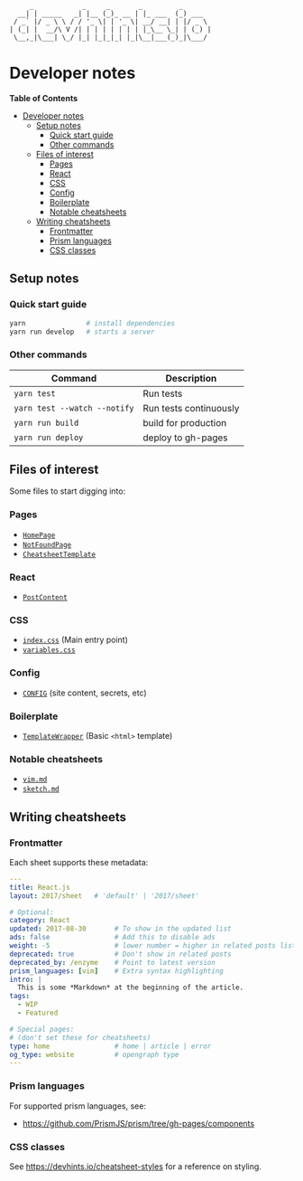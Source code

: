 ```
     _            _     _       _         _
  __| | _____   _| |__ (_)_ __ | |_ ___  (_) ___
 / _` |/ _ \ \ / / '_ \| | '_ \| __/ __| | |/ _ \
| (_| |  __/\ V /| | | | | | | | |_\__ \_| | (_) |
 \__,_|\___| \_/ |_| |_|_|_| |_|\__|___(_)_|\___/
```

# Developer notes

<!-- markdown-toc start - Don't edit this section. Run M-x markdown-toc-refresh-toc -->
**Table of Contents**

- [Developer notes](#developer-notes)
    - [Setup notes](#setup-notes)
        - [Quick start guide](#quick-start-guide)
        - [Other commands](#other-commands)
    - [Files of interest](#files-of-interest)
        - [Pages](#pages)
        - [React](#react)
        - [CSS](#css)
        - [Config](#config)
        - [Boilerplate](#boilerplate)
        - [Notable cheatsheets](#notable-cheatsheets)
    - [Writing cheatsheets](#writing-cheatsheets)
        - [Frontmatter](#frontmatter)
        - [Prism languages](#prism-languages)
        - [CSS classes](#css-classes)

<!-- markdown-toc end -->

## Setup notes

### Quick start guide

``` bash
yarn               # install dependencies
yarn run develop   # starts a server
```

### Other commands

| Command                      | Description            |
| ---                          | ---                    |
| `yarn test`                  | Run tests              |
| `yarn test --watch --notify` | Run tests continuously |
| `yarn run build`             | build for production   |
| `yarn run deploy`            | deploy to gh-pages     |

## Files of interest

Some files to start digging into:

### Pages

- [`HomePage`](src/pages/index.js)
- [`NotFoundPage`](src/pages/404.js)
- [`CheatsheetTemplate`](src/templates/SheetTemplate.js)

### React

- [`PostContent`](src/components/PostContent.js)

### CSS

- [`index.css`](src/styles/index.css) (Main entry point)
- [`variables.css`](src/styles/variables.css)

### Config

- [`CONFIG`](config.js) (site content, secrets, etc)

### Boilerplate

- [`TemplateWrapper`](src/layouts/index.js) (Basic `<html>` template)

### Notable cheatsheets

- [`vim.md`](sheets/vim.md)
- [`sketch.md`](sheets/sketch.md)

## Writing cheatsheets

### Frontmatter

Each sheet supports these metadata:

```yml
---
title: React.js
layout: 2017/sheet   # 'default' | '2017/sheet'

# Optional:
category: React
updated: 2017-08-30       # To show in the updated list
ads: false                # Add this to disable ads
weight: -5                # lower number = higher in related posts list
deprecated: true          # Don't show in related posts
deprecated_by: /enzyme    # Point to latest version
prism_languages: [vim]    # Extra syntax highlighting
intro: |
  This is some *Markdown* at the beginning of the article.
tags:
  - WIP
  - Featured

# Special pages:
# (don't set these for cheatsheets)
type: home                # home | article | error
og_type: website          # opengraph type
---
```

### Prism languages

For supported prism languages, see:

- <https://github.com/PrismJS/prism/tree/gh-pages/components>

### CSS classes

See <https://devhints.io/cheatsheet-styles> for a reference on styling.

